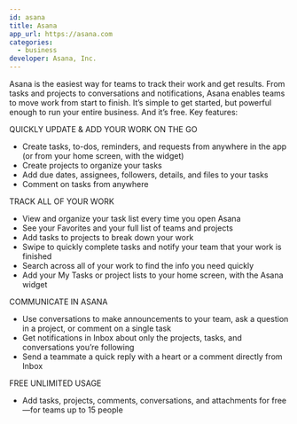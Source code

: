 ```yaml
---
id: asana
title: Asana
app_url: https://asana.com
categories:
  - business
developer: Asana, Inc.
---
```

Asana is the easiest way for teams to track their work and get results. From tasks and projects to conversations and notifications, Asana enables teams to move work from start to finish. It’s simple to get started, but powerful enough to run your entire business. And it’s free.
Key features:

QUICKLY UPDATE & ADD YOUR WORK ON THE GO
- Create tasks, to-dos, reminders, and requests from anywhere in the app (or from your home screen, with the widget)
- Create projects to organize your tasks
- Add due dates, assignees, followers, details, and files to your tasks
- Comment on tasks from anywhere

TRACK ALL OF YOUR WORK
- View and organize your task list every time you open Asana
- See your Favorites and your full list of teams and projects
- Add tasks to projects to break down your work
- Swipe to quickly complete tasks and notify your team that your work is finished
- Search across all of your work to find the info you need quickly
- Add your My Tasks or project lists to your home screen, with the Asana widget

COMMUNICATE IN ASANA
- Use conversations to make announcements to your team, ask a question in a project, or comment on a single task
- Get notifications in Inbox about only the projects, tasks, and conversations you’re following
- Send a teammate a quick reply with a heart or a comment directly from Inbox

FREE UNLIMITED USAGE
- Add tasks, projects, comments, conversations, and attachments for free—for teams up to 15 people
